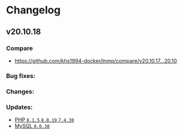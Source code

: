 # Changelog

## v20.10.18

### Compare

* https://github.com/khs1994-docker/lnmp/compare/v20.10.17...20.10

### Bug fixes:

### Changes:

### Updates:

* [PHP `8.1.5` `8.0.19` `7.4.30`](https://www.php.net/ChangeLog-8.php#8.1.5)
* [MySQL `8.0.30`](https://dev.mysql.com/doc/relnotes/mysql/8.0/en/news-8-0-30.html)
